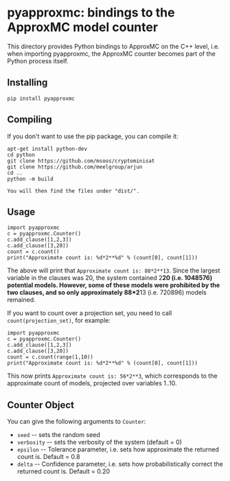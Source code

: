 # pyapproxmc: bindings to the ApproxMC model counter

This directory provides Python bindings to ApproxMC on the C++ level,
i.e. when importing pyapproxmc, the ApproxMC counter becomes part of the
Python process itself.


## Installing

```
pip install pyapproxmc
```

## Compiling
If you don't want to use the pip package, you can compile it:

```
apt-get install python-dev
cd python
git clone https://github.com/msoos/cryptominisat
git clone https://github.com/meelgroup/arjun
cd ..
python -m build

You will then find the files under "dist/".
```

## Usage

```
import pyapproxmc
c = pyapproxmc.Counter()
c.add_clause([1,2,3])
c.add_clause([3,20])
count = c.count()
print("Approximate count is: %d*2**%d" % (count[0], count[1]))
```

The above will print that `Approximate count is: 88*2**13`. Since the largest variable in the clauses was 20, the system contained 2**20 (i.e. 1048576) potential models. However, some of these models were prohibited by the two clauses, and so only approximately 88*2**13 (i.e. 720896) models remained.

If you want to count over a projection set, you need to call `count(projection_set)`, for example:

```
import pyapproxmc
c = pyapproxmc.Counter()
c.add_clause([1,2,3])
c.add_clause([3,20])
count = c.count(range(1,10))
print("Approximate count is: %d*2**%d" % (count[0], count[1]))
```

This now prints `Approximate count is: 56*2**3`, which corresponds to the approximate count of models, projected over variables 1..10.

## Counter Object

You can give the following arguments to `Counter`:
* `seed` -- sets the random seed
* `verbosity` -- sets the verbosity of the system (default = 0)
* `epsilon` -- Tolerance parameter, i.e. sets how approximate the returned count is. Default = 0.8
* `delta` -- Confidence parameter, i.e. sets how probabilistically correct the returned count is. Default = 0.20

